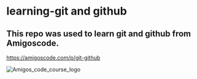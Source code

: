 # learning-git and github

## This repo was used to learn git and github from Amigoscode.

https://amigoscode.com/p/git-github

![Amigos_code_course_logo](https://user-images.githubusercontent.com/75247919/162953887-5670a332-9780-4af0-960d-c4557aea181d.png)
